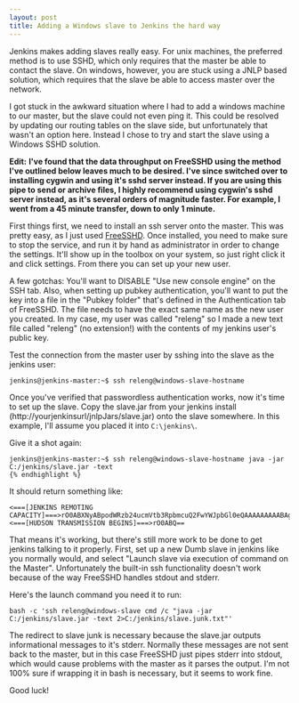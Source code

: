```yaml
---
layout: post
title: Adding a Windows slave to Jenkins the hard way
---
```

Jenkins makes adding slaves really easy. For unix machines, the preferred method is to use SSHD, which only requires that the master be able to contact the slave. On windows, however, you are stuck using a JNLP based solution, which requires that the slave be able to access master over the network.

I got stuck in the awkward situation where I had to add a windows machine to our master, but the slave could not even ping it. This could be resolved by updating our routing tables on the slave side, but unfortunately that wasn't an option here. Instead I chose to try and start the slave using a Windows SSHD solution.

**Edit:** __I've found that the data throughput on FreeSSHD using the method I've outlined below leaves much to be desired. I've since switched over to installing cygwin and using it's sshd server instead. If you are using this pipe to send or archive files, I highly recommend using cygwin's sshd server instead, as it's several orders of magnitude faster. For example, I went from a 45 minute transfer, down to only 1 minute.__

First things first, we need to install an ssh server onto the master. This was pretty easy, as I just used [FreeSSHD](http://www.freesshd.com/). Once installed, you need to make sure to stop the service, and run it by hand as administrator in order to change the settings. It'll show up in the toolbox on your system, so just right click it and click settings. From there you can set up your new user.

A few gotchas: You'll want to DISABLE "Use new console engine" on the SSH tab. Also, when setting up pubkey authentication, you'll want to put the key into a file in the "Pubkey folder" that's defined in the Authentication tab of FreeSSHD. The file needs to have the exact same name as the new user you created. In my case, my user was called "releng" so I made a new text file called "releng" (no extension!) with the contents of my jenkins user's public key.

Test the connection from the master user by sshing into the slave as the jenkins user:

	jenkins@jenkins-master:~$ ssh releng@windows-slave-hostname

Once you've verified that passwordless authentication works, now it's time to set up the slave. Copy the slave.jar from your jenkins install (http://yourjenkinsurl/jnlpJars/slave.jar) onto the slave somewhere. In this example, I'll assume you placed it into `C:\jenkins\`.

Give it a shot again:

    
    jenkins@jenkins-master:~$ ssh releng@windows-slave-hostname java -jar C:/jenkins/slave.jar -text
    {% endhighlight %}

It should return something like:

    
    <===[JENKINS REMOTING CAPACITY]===>rO0ABXNyABpodWRzb24ucmVtb3RpbmcuQ2FwYWJpbGl0eQAAAAAAAAABAgABSgAEbWFza3hwAAAAAAAAAAY=<===[HUDSON TRANSMISSION BEGINS]===>rO0ABQ==

That means it's working, but there's still more work to be done to get jenkins talking to it properly. First, set up a new Dumb slave in jenkins like you normally would, and select "Launch slave via execution of command on the Master". Unfortunately the built-in ssh functionality doesn't work because of the way FreeSSHD handles stdout and stderr.

Here's the launch command you need it to run:
    
    bash -c 'ssh releng@windows-slave cmd /c "java -jar C:/jenkins/slave.jar -text 2>C:/jenkins/slave.junk.txt"'

The redirect to slave junk is necessary because the slave.jar outputs informational messages to it's stderr. Normally these messages are not sent back to the master, but in this case FreeSSHD just pipes stderr into stdout, which would cause problems with the master as it parses the output. I'm not 100% sure if wrapping it in bash is necessary, but it seems to work fine.

Good luck!

